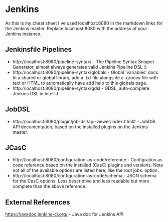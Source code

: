 # Jenkins

As this is my cheat sheet I've used localhost:8080 in the markdown links for the Jenkins master. Replace localhost:8080 with the address of your Jenkins instance.

## Jenkinsfile Pipelines

* http://localhost:8080/pipeline-syntax/ - The Pipeline Syntax Snippet Generator, almost always generates valid Jenkins Pipeline DSL :)
* http://localhost:8080/pipeline-syntax/globals - Global 'variables' docs. In a shared or global library, add a .txt file alongside a .groovy file with text or HTML to automatically have add help to this globals page.
* http://localhost:8080/pipeline-syntax/gdsl - GDSL, auto-complete Jenkins DSL in IntelliJ

## JobDSL 

* http://localhost:8080/plugin/job-dsl/api-viewer/index.html# - JobDSL API documentation, based on the installed plugins on the Jenkins master.

## JCasC

* http://localhost:8080/configuration-as-code/reference - Configration as code reference based on the installed (CasC) plugins and versions. Note not all of the available options are listed here, like the root jobs: option.
* http://localhost:8080/configuration-as-code/schema - JSON schema for the CasC options. Less descriptive and less readable but more complete than the above reference.

## External References

https://javadoc.jenkins-ci.org/ - Java doc for Jenkins API

